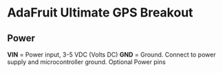 # AdaFruit Ultimate GPS Breakout
## Power
**VIN** = Power input, 3-5 VDC (Volts DC)
**GND** = Ground. Connect to power supply and microcontroller ground.
Optional Power pins
